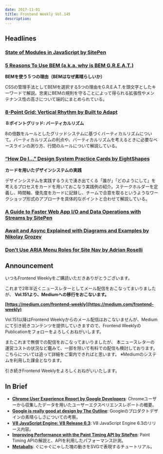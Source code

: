 ```yaml
---
date: 2017-11-01
title: Frontend Weekly Vol.145
description: 
---
```


## Headlines

### [State of Modules in JavaScript by SitePen](https://www.sitepen.com/blog/2017/10/26/state-of-modules-in-javascript/)


### [5 Reasons To Use BEM (a.k.a. why is BEM G.R.E.A.T.)](https://blog.elpassion.com/reasons-to-use-bem-a88738317753)

**BEMを使う５つの理由（BEMはなぜ素晴らしいか）**

CSSの管理手法としてBEMを選択する5つの理由をG.R.E.A.T.を頭文字としたキーワードで解説。忠実にBEMの規則を守ることによって得られる拡張性やメンテナンス性の高さについて端的にまとめられている。

### [8-Point Grid: Vertical Rhythm by Built to Adapt](https://builttoadapt.io/8-point-grid-vertical-rhythm-90d05ad95032)

**８ポイントグリッド: バーティカルリズム**

8の倍数をルールとしたグリッドシステムに基づくバーティカルリズムについて。バーティカルリズムの利点や、バーティカルリズムを考えるときに必要なベースラインの測り方、行間のルールについて解説している。

### [“How Do I…” Design System Practice Cards by EightShapes](https://medium.com/eightshapes-llc/how-do-i-practice-cards-activity-60d6ffe42be3)

**カードを用いたデザインシステムの実践**

デザインシステムを実践するうえで湧き出てくる「誰が」「どのようにして」を考えるプロセスをカードを用いておこなう実践例の紹介。ステークホルダーを定義し、時間軸、優先度をカードに記録し、チームで合意を取るというようなワークショップ形式のアプローチを具体的なポイントと合わせて解説している。

### [A Guide to Faster Web App I/O and Data Operations with Streams by SitePen](https://www.sitepen.com/blog/2017/10/02/a-guide-to-faster-web-app-io-and-data-operations-with-streams/)


### [Await and Async Explained with Diagrams and Examples by Nikolay Grozev](http://nikgrozev.com/2017/10/01/async-await/)


### [Don’t Use ARIA Menu Roles for Site Nav by Adrian Roselli](http://adrianroselli.com/2017/10/dont-use-aria-menu-roles-for-site-nav.html)

## Announcement

いつもFrontend Weeklyをご購読いただきありがとうございます。

これまで2年半近くニュースレターとしてメール配信をおこなってまいりましたが、
**Vol.151より、Mediumへの移行をおこないます。**

**[https://medium.com/frontend-weekly](https://medium.com/frontend-weekly)**

Vol.151以降はFrontend Weeklyからのメール配信はおこないませんが、Mediumにて引き続きコンテンツを提供していきますので、Frontend WeeklyのPublicationをフォローをよろしくおねがいします。

またこれまで無償での配信をおこなってまいりましたが、
本ニュースレターの運営コストの状況など鑑みて、一部を除いて有料での配信も検討しております。
こちらについては追って詳細をご案内できればと思います。
※Mediumのシステムを利用した課金となります。

引き続きFrontend Weeklyをよろしくおねがいいたします。

## In Brief

- [**Chrome User Experience Report by Google Developers**](https://developers.google.com/web/tools/chrome-user-experience-report/): Chromeユーザーから収集したデータを用いたユーザーエクスペリエンスレポートの概要。
- [**Google is really good at design by The Outline**](https://theoutline.com/post/2388/google-is-really-good-at-design): Googleのプロダクトデザインの素晴らしさについての考察。
- [**V8 JavaScript Engine: V8 Release 6.3**](https://v8project.blogspot.jp/2017/10/v8-release-63.html): V8 JavaScript Engine 6.3のリリース内容。
- [**Improving Performance with the Paint Timing API by SitePen**](https://www.sitepen.com/blog/2017/10/06/improving-performance-with-the-paint-timing-api/): Paint Timing APIの解説と、APIを利用したパフォーマンス計測。
- [**Metaballs**](http://varun.ca/metaballs/): ぐにゃぐにゃした塊の動きをSVGで表現するチュートリアル。
